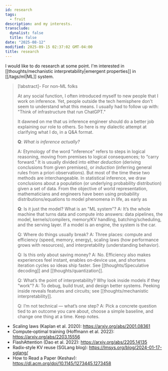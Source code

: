 ```yaml
---
id: research
tags:
  - fruit
description: and my interests.
transclude:
  dynalist: false
  title: false
date: "2025-08-12"
modified: 2025-09-15 02:37:02 GMT-04:00
title: research
---
```


I would like to do research at some point. I'm interested in [[thoughts/mechanistic interpretability|emergent properties]] in [[/tags/ml|ML]] system.

> [!abstract]- For non-ML folks
>
> At any social function, I often introduced myself to new people that I work on inference. Yet, people outside the tech hemisphere don't seem to understand what this means. I usually had to follow up with: "Think of infrastructure that run ChatGPT."
>
> It dawned on me that us inference engineer should do a better job explaining our role to others. So here is my dialectic attempt at clarifying what I do, in a Q&A format.
>
> **Q**: _What is inference actually?_
>
> A: Etymology of the word "inference" refers to steps in logical reasoning, moving from premises to logical consequences; to “carry forward.” It is usually divided into either _deduction_ (deriving conclusions from given premises), or _induction_ (inferring general rules from a priori observations). But most of the time these two methods are interchangeable. In statistical inference, we draw conclusions about a population (or underlying probability distribution) given a set of data.
> From the objective of world representation, mathematicians and engineers have been using probability distributions/equations to model phenomena in life, as early as
>
> **Q**: Is it just the model? What is an "ML system"?
> A: It’s the whole machine that turns data and compute into answers: data pipelines, the model, kernels/compilers, memory/KV handling, batching/scheduling, and the serving layer. If a model is an engine, the system is the car.
>
> Q: Where do things usually break?
> A: Three places: compute and efficiency (speed, memory, energy), scaling laws (how performance grows with resources), and interpretability (understanding behavior).
>
> Q: Is this only about saving money?
> A: No. Efficiency also makes experiences feel instant, enables on‑device use, and shortens iteration cycles so ideas ship faster. See [[thoughts/Speculative decoding]] and [[thoughts/quantization]].
>
> Q: What’s the point of interpretability? Why look inside models if they “work”?
> A: To debug, build trust, and design better systems. Peeking inside reveals features and circuits; see [[thoughts/mechanistic interpretability]].
>
> Q: I’m not technical — what’s one step?
> A: Pick a concrete question tied to an outcome you care about, choose a simple baseline, and change one thing at a time. Keep notes.

- Scaling laws (Kaplan et al. 2020): https://arxiv.org/abs/2001.08361
- Compute‑optimal training (Hoffmann et al. 2022): https://arxiv.org/abs/2203.15556
- FlashAttention (Dao et al. 2022): https://arxiv.org/abs/2205.14135
- Radix‑style KV reuse (SGLang blog): https://lmsys.org/blog/2024-01-17-sglang/
- How to Read a Paper (Keshav): https://dl.acm.org/doi/10.1145/1273445.1273458
